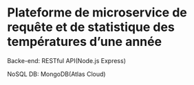 # Plateforme de microservice de requête et de statistique des températures d’une année

Backe-end: RESTful API(Node.js Express) 

NoSQL DB: MongoDB(Atlas Cloud)
